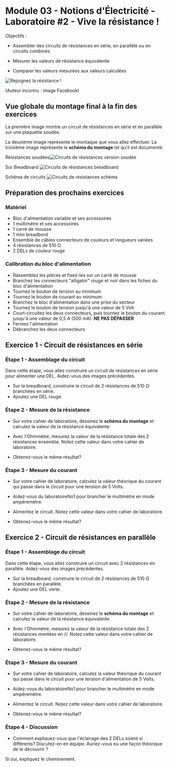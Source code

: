 # Module 03 - Notions d'Électricité - Laboratoire #2 - Vive la résistance !

Objectifs :

- Assembler des circuits de résistances en série, en parallèle ou en circuits combinés

- Mesurer les valeurs de résistance équivalente

- Comparer les valeurs mesurées aux valeurs calculées

![Rejoignez la résistance !](../img/resistance_meme.png)

(Auteur inconnu : image Facebook)

## Vue globale du montage final à la fin des exercices

La première image montre un circuit de résistances en série et en parallèle sur une plaquette soudée.

La deuxième image représente le montaque que vous allez effectuer.
La troisième image représente le **schéma du montage** tel qu'il est documenté. 

Résistances soudées![Circuits de résistances version soudée](../img/circuitsSerieParallele.png)

Sur Breadboard ![Circuits de résistances breadboard](../img/circuitSerieParalelle.png)

Schéma de circuits  ![Circuits de résistances schéma](../img/circuitSerieParalelleSchema.png)

## Préparation des prochains exercices

### Matériel

- Bloc d'alimentation variable et ses accessoires
- 1 multimètre et ses accessoires
- 1 carré de mousse
- 1 mini breadbord
- Ensemble de câbles connecteurs de couleurs et longueurs variées
- 4 résistances de 510 &#8486;
- 2 DELs de couleur rouge

### Calibration du bloc d'alimentation

- Rassemblez les pièces et fixez-les sur un carré de mousse
- Branchez les connecteurs "alligator" rouge et noir dans les fiches du bloc d'alimentation
- Tournez le bouton de tension au minimum
- Tournez le bouton de courant au minimum
- Branchez le bloc d'alimentation dans une prise du secteur
- Tournez le bouton de tension jusqu'à une valeur de 5 Volt
- Court-circuitez les deux connecteurs, puis tournez le bouton du courant jusqu'à une valeur de 0,5 A (500 mA). **NE PAS DÉPASSER**
- Fermez l'alimentation
- Débranchez les deux connecteurs

## Exercice 1 - Circuit de résistances en série

### Étape 1 -  Assemblage du circuit

Dans cette étape, vous allez construire un circuit de résistances en série pour alimenter une DEL. Aidez-vous des images précédentes.

- Sur la breadboard, construire le circuit de 2 résistances de 510 &#8486; branchées en série.
- Ajoutez une DEL rouge.

### Étape 2 - Mesure de la résistance

- Sur votre cahier de laboratoire, dessinez le **schéma du montage** et calculez la valeur de la résistance équivalente.

- Avec l'Ohmmètre, mesurez la valeur de la résistance totale des 2 résistances ensemble. Notez cette valeur dans votre cahier de laboratoire.

- Obtenez-vous le même résultat?

### Étape 3 - Mesure du courant

- Sur votre cahier de laboratoire, calculez la valeur théorique du courant qui passe dans le circuit pour une tension de 5 Volts.

- Aidez-vous du laboratoireNo1 pour brancher le multimètre en mode ampèremètre.

- Alimentez le circuit. Notez cette valeur dans votre cahier de laboratoire.
- Obtenez-vous le même résultat?

## Exercice 2 - Circuit de résistances en parallèle

### Étape 1 - Assemblage du circuit

Dans cette étape, vous allez construire un circuit avec 2 résistances en parallèle. Aidez-vous des images précédentes.

- Sur la breadboard, construire le circuit de 2 résistances de 510 &#8486; branchées en parallèle. 
- Ajoutez une DEL verte.

### Étape 2 - Mesure de la résistance

- Sur votre cahier de laboratoire, dessinez le **schéma du montage** et calculez la valeur de la résistance équivalente.

- Avec l'Ohmmètre, mesurez la valeur de la résistance totale des 2 résistances montées en //. Notez cette valeur dans votre cahier de laboratoire.

- Obtenez-vous le même résultat?

### Étape 3 - Mesure du courant

- Sur votre cahier de laboratoire, calculez la valeur théorique du courant qui passe dans le circuit pour une tension d'alimentation de 5 Volts.

- Aidez-vous du laboratoireNo1 pour brancher le multimètre en mode ampèremètre.

- Alimentez le circuit. Notez cette valeur dans votre cahier de laboratoire.
- Obtenez-vous le même résultat?

### Étape 4 - Discussion

- Comment expliquez-vous que l'éclairage des 2 DELs soient si différents? Discutez-en en équipe. Auriez-vous eu une façon théorique de le découvrir ? 

Si oui, expliquez le cheminement.
